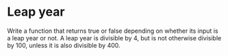# Leap year

Write a function that returns true or false depending on whether its input is a leap year or not. A leap year is divisible by 4, but is not otherwise divisible by 100, unless it is also divisible by 400.
